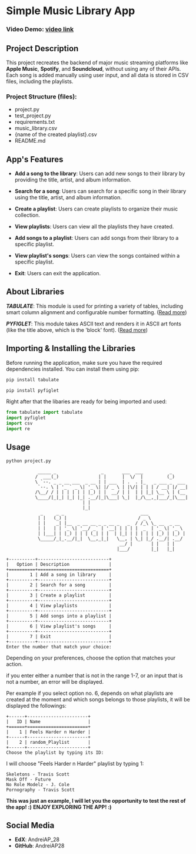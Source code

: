 # Simple Music Library App

### Video Demo: [video link](https://youtu.be/4GpASSMRmPI)

## Project Description

This project recreates the backend of major music streaming platforms like **Apple Music**, **Spotify**, and **Soundcloud**, without using any of their APIs. Each song is added manually using user input, and all data is stored in CSV files, including the playlists.

### Project Structure (files):

- project.py
- test_project.py
- requirements.txt
- music_library.csv
- {name of the created playlist}.csv
- README.md

## App's Features

- **Add a song to the library**: Users can add new songs to their library by providing the title, artist, and album information.

- **Search for a song**: Users can search for a specific song in their library using the title, artist, and album information.

- **Create a playlist**: Users can create playlists to organize their music collection.

- **View playlists**: Users can view all the playlists they have created.

- **Add songs to a playlist**: Users can add songs from their library to a specific playlist.

- **View playlist's songs**: Users can view the songs contained within a specific playlist.

- **Exit**: Users can exit the application.

## About Libraries

_**TABULATE**_: This module is used for printing a variety of tables, including smart column alignment and configurable number formatting. ([Read more](https://pypi.org/project/tabulate/))

_**PYFIGLET**_: This module takes ASCII text and renders it in ASCII art fonts (like the title above, which is the 'block' font). ([Read more](https://pypi.org/project/pyfiglet/))

## Importing & Installing the Libraries

Before running the application, make sure you have the required dependencies installed. You can install them using pip:

```bash
pip install tabulate
```

```bash
pip install pyfiglet
```

Right after that the libaries are ready for being imported and used:

```python
from tabulate import tabulate
import pyfiglet
import csv
import re
```

## Usage

```bash
python project.py
```

```
            _____ _                 _       ___  ___          _
           /  ___(_)               | |      |  \/  |         (_)
           \ `--. _ _ __ ___  _ __ | | ___  | .  . |_   _ ___ _  ___
            `--. \ | '_ ` _ \| '_ \| |/ _ \ | |\/| | | | / __| |/ __|
           /\__/ / | | | | | | |_) | |  __/ | |  | | |_| \__ \ | (__
           \____/|_|_| |_| |_| .__/|_|\___| \_|  |_/\__,_|___/_|\___|
                             | |
                             |_|
             _     _ _                             ___
            | |   (_) |                           / _ \
            | |    _| |__  _ __ __ _ _ __ _   _  / /_\ \_ __  _ __
            | |   | | '_ \| '__/ _` | '__| | | | |  _  | '_ \| '_ \
            | |___| | |_) | | | (_| | |  | |_| | | | | | |_) | |_) |
            \_____/_|_.__/|_|  \__,_|_|   \__, | \_| |_/ .__/| .__/
                                           __/ |       | |   | |
                                          |___/        |_|   |_|

+----------+---------------------------+
|   Option | Description               |
+==========+===========================+
|        1 | Add a song in library     |
+----------+---------------------------+
|        2 | Search for a song         |
+----------+---------------------------+
|        3 | Create a playlist         |
+----------+---------------------------+
|        4 | View playlists            |
+----------+---------------------------+
|        5 | Add songs into a playlist |
+----------+---------------------------+
|        6 | View playlist's songs     |
+----------+---------------------------+
|        7 | Exit                      |
+----------+---------------------------+
Enter the number that match your choice:
```

Depending on your preferences, choose the option that matches your action.

if you enter either a number that is not in the range 1-7, or an input that is not a number, an error will be displayed.

Per example if you select option no. 6, depends on what playlists are created at the moment and which songs belongs to those playlists, it will be displayed the followings:

```
+------+-----------------------+
|   ID | Name                  |
+======+=======================+
|    1 | Feels Harder n Harder |
+------+-----------------------+
|    2 | random_Playlist       |
+------+-----------------------+
Choose the playlist by typing its ID:
```

I will choose "Feels Harder n Harder" playlist by typing 1:

```
Skeletons - Travis Scott
Mask Off - Future
No Role Modelz - J. Cole
Pornography - Travis Scott
```

**This was just an example, I will let you the opportunity to test the rest of the app! :)**
**ENJOY EXPLORING THE APP! :)**

## Social Media

- **EdX**: AndreiAP_28
- **GitHub**: AndreiAP28
